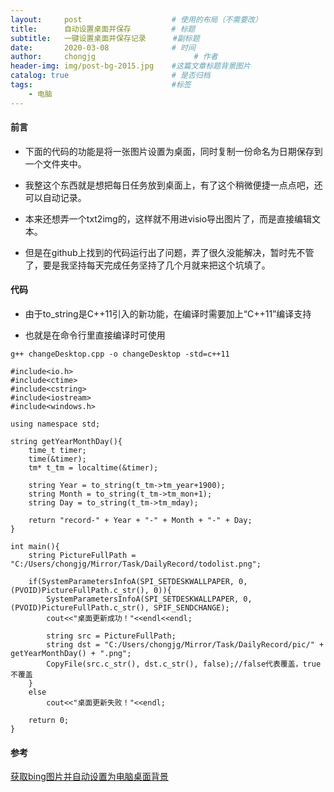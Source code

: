 ```yaml
---
layout:     post                    # 使用的布局（不需要改）
title:      自动设置桌面并保存         # 标题 
subtitle:   一键设置桌面并保存记录      #副标题
date:       2020-03-08              # 时间
author:     chongjg                      # 作者
header-img: img/post-bg-2015.jpg    #这篇文章标题背景图片
catalog: true                       # 是否归档
tags:                               #标签
    - 电脑
---
```


#### 前言

* 下面的代码的功能是将一张图片设置为桌面，同时复制一份命名为日期保存到一个文件夹中。

* 我整这个东西就是想把每日任务放到桌面上，有了这个稍微便捷一点点吧，还可以自动记录。

* 本来还想弄一个txt2img的，这样就不用进visio导出图片了，而是直接编辑文本。

* 但是在github上找到的代码运行出了问题，弄了很久没能解决，暂时先不管了，要是我坚持每天完成任务坚持了几个月就来把这个坑填了。

#### 代码

* 由于to_string是C++11引入的新功能，在编译时需要加上“C++11”编译支持

* 也就是在命令行里直接编译时可使用

`g++ changeDesktop.cpp -o changeDesktop -std=c++11`

```
#include<io.h>
#include<ctime>
#include<cstring>
#include<iostream>
#include<windows.h>

using namespace std;

string getYearMonthDay(){
    time_t timer;
    time(&timer);
    tm* t_tm = localtime(&timer);

    string Year = to_string(t_tm->tm_year+1900);
    string Month = to_string(t_tm->tm_mon+1);
    string Day = to_string(t_tm->tm_mday);

    return "record-" + Year + "-" + Month + "-" + Day;
}

int main(){
    string PictureFullPath = "C:/Users/chongjg/Mirror/Task/DailyRecord/todolist.png";

    if(SystemParametersInfoA(SPI_SETDESKWALLPAPER, 0, (PVOID)PictureFullPath.c_str(), 0)){
        SystemParametersInfoA(SPI_SETDESKWALLPAPER, 0, (PVOID)PictureFullPath.c_str(), SPIF_SENDCHANGE);
        cout<<"桌面更新成功！"<<endl<<endl;

        string src = PictureFullPath;
        string dst = "C:/Users/chongjg/Mirror/Task/DailyRecord/pic/" + getYearMonthDay() + ".png";
        CopyFile(src.c_str(), dst.c_str(), false);//false代表覆盖，true不覆盖
    }
    else
        cout<<"桌面更新失败！"<<endl;

    return 0;
}
```

#### 参考

[获取bing图片并自动设置为电脑桌面背景][1]

  [1]: https://www.cnblogs.com/xiaoxi666/p/6544478.html 